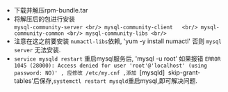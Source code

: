 * 下载并解压rpm-bundle.tar
* 将解压后的包进行安装<br/>
`mysql-community-server <br/>
 mysql-community-client   <br/>
 mysql-community-common <br/>
 mysql-community-libs <br/>
`
* 注意在这之前要安装 `numactl-libs`依赖, 'yum -y install numactl' 否则 `mysql server` 无法安装.
* `service mysqld restart` 重启mysql服务后, 'mysql -u root' 如果报错 `ERROR 1045 (28000): Access denied for user 'root'@'localhost' (using password: NO)' , 应修改 /etc/my.cnf ,添加
  `[mysqld]
  skip-grant-tables'后保存,`systemctl restart mysqld`重启mysql,即可解决问题.
